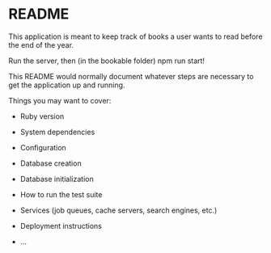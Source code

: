 # README

This application is meant to keep track of books a user wants to read before the end of the year. 

Run the server, then (in the bookable folder) npm run start!

This README would normally document whatever steps are necessary to get the
application up and running.

Things you may want to cover:

* Ruby version

* System dependencies

* Configuration

* Database creation

* Database initialization

* How to run the test suite

* Services (job queues, cache servers, search engines, etc.)

* Deployment instructions

* ...
